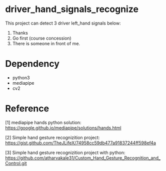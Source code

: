 # driver_hand_signals_recognize

This project can detect 3 driver left_hand signals below:

  1. Thanks
  2. Go first (course concession)
  3. There is someone in front of me.

# Dependency
- python3
- mediapipe
- cv2

# Reference
[1] mediapipe hands python solution: https://google.github.io/mediapipe/solutions/hands.html

[2] Simple hand gesture recognizition project: https://gist.github.com/TheJLifeX/74958cc59db477a91837244ff598ef4a

[3] Simple hand gesture recognizition project with python: https://github.com/atharvakale31/Custom_Hand_Gesture_Recognition_and_Control.git

